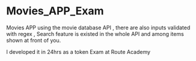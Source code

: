 # Movies_APP_Exam
Movies APP using the movie database API , there are also inputs validated with regex , Search feature is existed in the whole API and among items shown at front of you.

I developed it in 24hrs as a token Exam at Route Academy

